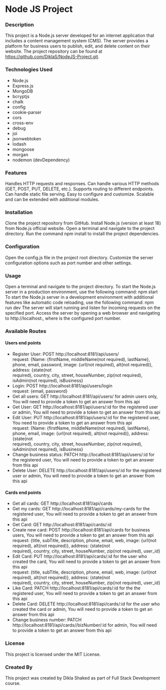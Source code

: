 # Node JS Project

### Description

This project is a Node.js server developed for an internet application that includes a content management system (CMS). The server provides a platform for business users to publish, edit, and delete content on their website.
The project repository can be found at https://github.com/DiklaS/NodeJS-Project.git.

### Technologies Used

- Node.js
- Express.js
- MongoDB
- bcryptjs
- chalk
- config
- cookie-parser
- cors
- cross-env
- debug
- joi
- jsonwebtoken
- lodash
- mongoose
- morgan
- nodemon (devDependency)

### Features

Handles HTTP requests and responses.
Can handle various HTTP methods (GET, POST, PUT, DELETE, etc.).
Supports routing to different endpoints.
Can handle static file serving.
Easy to configure and customize.
Scalable and can be extended with additional modules.

### Installation

Clone the project repository from GitHub.
Install Node.js (version at least 18) from Node.js official website.
Open a terminal and navigate to the project directory.
Run the command npm install to install the project dependencies.

### Configuration

Open the config.js file in the project root directory.
Customize the server configuration options such as port number and other settings.

### Usage

Open a terminal and navigate to the project directory.
To start the Node.js server in a production environment, use the following command: npm start
To start the Node.js server in a development environment with additional features like automatic code reloading, use the following command: npm run dev
The server will start running and listen for incoming requests on the specified port.
Access the server by opening a web browser and navigating to http://localhost:<port>, where <port> is the configured port number.

### Available Routes

#### Users end points

- Register User: POST http://localhost:8181/api/users/<br>
  request: {Name: {firstName, middleName(not required), lastName}, phone, email, password, image: {url(not required), alt(not required)}, address: {state(not  
  required), country, city, street, houseNumber, zip(not required), isAdmin(not required), isBusiness}
- Login: POST http://localhost:8181/api/users/login <br>
  request: {email, password}
- Get all users: GET http://localhost:8181/api/users/
  for admin users only, You will need to provide a token to get an answer from this api
- Get User: GET http://localhost:8181/api/users/:id
  for the registered user or admin, You will need to provide a token to get an answer from this api
- Edit User: PUT http://localhost:8181/api/users/:id
  for the registered user, You need to provide a token to get an answer from this api <br>
  request: {Name: {firstName, middleName(not required), lastName}, phone, email, image: {url(not required), alt(not required)}, address: {state(not  
  required), country, city, street, houseNumber, zip(not required), isAdmin(not required), isBusiness}
- Change business status: PATCH http://localhost:8181/api/users/:id
  for the registered user, You will need to provide a token to get an answer from this api
- Delete User: DELETE http://localhost:8181/api/users/:id
  for the registered user or admin, You will need to provide a token to get an answer from this api

#### Cards end points

- Get all cards: GET http://localhost:8181/api/cards
- Get my cards: GET http://localhost:8181/api/cards/my-cards for the registered user, You will need to provide a token to get an answer from this api
- Get Card: GET http://localhost:8181/api/cards/:id
- Create new card: POST http://localhost:8181/api/cards for business users, You will need to provide a token to get an answer from this api<br>
  request: {title, subTitle, description, phone, email, web, image: {url(not required), alt(not required)}, address: {state(not  
  required), country, city, street, houseNumber, zip(not required), user_id}
- Edit Card: PUT http://localhost:8181/api/cards/:id for the user who created the card, You will need to provide a token to get an answer from this api<br>
  request: {title, subTitle, description, phone, email, web, image: {url(not required), alt(not required)}, address: {state(not  
  required), country, city, street, houseNumber, zip(not required), user_id}
- Like Card: PATCH http://localhost:8181/api/cards/:id for the the registered user, You will need to provide a token to get an answer from this api
- Delete Card: DELETE http://localhost:8181/api/cards/:id for the user who created the card or admin, You will need to provide a token to get an answer from this api
- Change business number: PATCH http://localhost:8181/api/cards//bizNumber/:id for admin, You will need to provide a token to get an answer from this api

### License

This project is licensed under the MIT License.

### Created By

This project was created by Dikla Shaked as part of Full Stack Development course.
